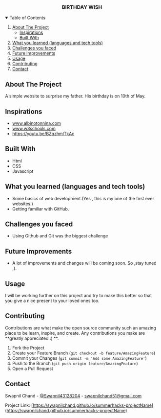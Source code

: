 <!-- PROJECT LOGO -->
<br />
<p align="center">
  <h3 align="center">BIRTHDAY WISH</h3>
</p>



<!-- TABLE OF CONTENTS -->
<details open="open">
  <summary>Table of Contents</summary>
  <ol>
    <li>
      <a href="#about-the-project">About The Project</a>
      <ul>
        <li><a href="#inspirations">Inspirations</a></li>
        <li><a href="#built-with">Built With</a></li>
      </ul>
    </li>
   <li><a href=" What you learned (languages and tech tools)">What you learned (languages and tech tools)</a></li>
     <li><a href="Challenges you faced">Challenges you faced</a></li>
    <li><a href="Future Improvements">Future Improvements</a></li>
    <li><a href="#usage">Usage</a></li>
    <li><a href="#contributing">Contributing</a></li>
    <li><a href="#contact">Contact</a></li>
    
  </ol>
</details>



<!-- ABOUT THE PROJECT -->
## About The Project
A simple website to surprise my father.
His birthday is on 10th of May.

## Inspirations
* www.albinotonnina.com
* www.w3schools.com
* https://youtu.be/BZqzhmlTkAc

## Built With

* Html
* CSS
* Javascript

## What you learned (languages and tech tools)
* Some basics of web development.(Yes , this is my one of the first ever websites.)
* Getting familiar with GitHub.



## Challenges you faced
* Using Github and Git was the biggest challenge

## Future Improvements
* A lot of improvements and changes will be coming soon. So ,stay tuned ;).

## Usage
I will be working further on this project and try to make this better so that you give a nice present to your loved ones too.

<!-- CONTRIBUTING -->
## Contributing

Contributions are what make the open source community such an amazing place to be learn, inspire, and create. Any contributions you make are **greatly appreciated :) **.

1. Fork the Project
2. Create your Feature Branch (`git checkout -b feature/AmazingFeature`)
3. Commit your Changes (`git commit -m 'Add some AmazingFeature'`)
4. Push to the Branch (`git push origin feature/AmazingFeature`)
5. Open a Pull Request



<!-- CONTACT -->
## Contact

Swapnil Chand - [@Swapnil43128204](https://twitter.com/Swapnil43128204) - swapnilchand51@gmail.com

Project Link: [https://swapnilchand.github.io/summerhacks-projectName](https://swapnilchand.github.io/summerhacks-projectName)








